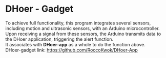 # DHoer - Gadget
To achieve full functionality, this program integrates several sensors, including motion and ultrasonic sensors, with an Arduino microcontroller. Upon receiving a signal from these sensors, the Arduino transmits data to the DHoer application, triggering the alert function.<br>
It associates with **DHoer-app** as a whole to do the function above.<br>
DHoer-gadget link: https://github.com/RoccoKwok/DHoer-App<br>

